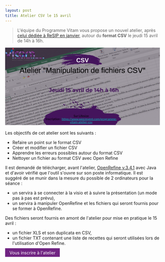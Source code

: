 ```yaml
---
layout: post
title: Atelier CSV le 15 avril
---
```

> L'équipe du Programme Vitam vous propose un nouvel atelier, après [celui dédiée à ReSIP en janvier](http://www.programmevitam.fr/2020/12/16/Atelier-ReSIP/), autour du **format CSV** le jeudi 15 avril de 14h à 16h.

![Logos](/public/images/atelierCSV.png)

Les objectifs de cet atelier sont les suivants :
* Refaire un point sur le format CSV
* Créer et modifier un fichier CSV
* Apprendre les erreurs possibles autour du format CSV
* Nettoyer un fichier au format CSV avec Open Refine

Il est demandé de télécharger, avant l'atelier, [OpenRefine v.3.4.1](https://openrefine.org/download.html) avec Java et d'avoir vérifié que l'outil s'ouvre sur son poste informatique.
Il est suggéré de se munir dans la mesure du possible de 2 ordinateurs pour la séance :
* un servira à se connecter à la visio et à suivre la présentation (un mode pas à pas est prévu),
* un servira à manipuler OpenRefine et les fichiers qui seront fournis pour se former à OpenRefine.

Des fichiers seront fournis en amont de l'atelier pour mise en pratique le 15 avril :
* un fichier XLS et son duplicata en CSV,
* un fichier TXT contenant une liste de recettes qui seront utilisées lors de l'utilisation d'Open Refine.

<a href="https://widget.weezevent.com/ticket/E696584/?code=46232&locale=fr-FR&width_auto=1&color_primary=00AEEF" onclick="var w=window.open('https://widget.weezevent.com/ticket/E696584/?code=46232&locale=fr-FR&width_auto=1&color_primary=00AEEF', 'Billetterie_weezevent', 'width=650, height=600, top=100, left=100, toolbar=no, resizable=yes, scrollbars=yes, status=no'); w.focus(); return false;" style="text-decoration: none;color: #FFFFFF;background: #702382;padding: .4em 1em;">Vous inscrire à l'atelier</a>